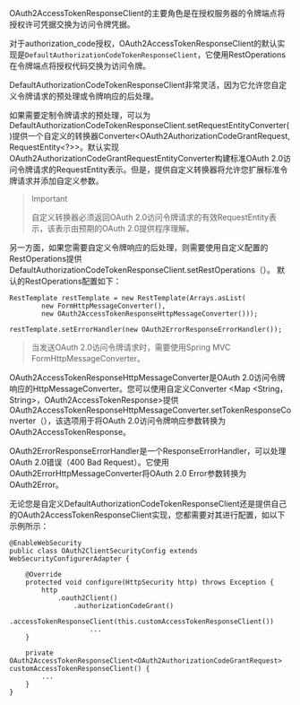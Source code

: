 OAuth2AccessTokenResponseClient的主要角色是在授权服务器的令牌端点将授权许可凭据交换为访问令牌凭据。

对于authorization\_code授权，OAuth2AccessTokenResponseClient的默认实现是`DefaultAuthorizationCodeTokenResponseClient`，它使用RestOperations在令牌端点将授权代码交换为访问令牌。

DefaultAuthorizationCodeTokenResponseClient非常灵活，因为它允许您自定义令牌请求的预处理或令牌响应的后处理。

如果需要定制令牌请求的预处理，可以为DefaultAuthorizationCodeTokenResponseClient.setRequestEntityConverter\(\)提供一个自定义的转换器Converter&lt;OAuth2AuthorizationCodeGrantRequest, RequestEntity&lt;?&gt;&gt;。默认实现OAuth2AuthorizationCodeGrantRequestEntityConverter构建标准OAuth 2.0访问令牌请求的RequestEntity表示。但是，提供自定义转换器将允许您扩展标准令牌请求并添加自定义参数。

> Important
>
> 自定义转换器必须返回OAuth 2.0访问令牌请求的有效RequestEntity表示，该表示由预期的OAuth 2.0提供程序理解。

另一方面，如果您需要自定义令牌响应的后处理，则需要使用自定义配置的RestOperations提供DefaultAuthorizationCodeTokenResponseClient.setRestOperations（）。 默认的RestOperations配置如下：

```
RestTemplate restTemplate = new RestTemplate(Arrays.asList(
        new FormHttpMessageConverter(),
        new OAuth2AccessTokenResponseHttpMessageConverter()));

restTemplate.setErrorHandler(new OAuth2ErrorResponseErrorHandler());
```

> 当发送OAuth 2.0访问令牌请求时，需要使用Spring MVC FormHttpMessageConverter。

OAuth2AccessTokenResponseHttpMessageConverter是OAuth 2.0访问令牌响应的HttpMessageConverter。您可以使用自定义Converter &lt;Map &lt;String，String&gt;，OAuth2AccessTokenResponse&gt;提供OAuth2AccessTokenResponseHttpMessageConverter.setTokenResponseConverter（），该选项用于将OAuth 2.0访问令牌响应参数转换为OAuth2AccessTokenResponse。

OAuth2ErrorResponseErrorHandler是一个ResponseErrorHandler，可以处理OAuth 2.0错误（400 Bad Request）。它使用OAuth2ErrorHttpMessageConverter将OAuth 2.0 Error参数转换为OAuth2Error。

无论您是自定义DefaultAuthorizationCodeTokenResponseClient还是提供自己的OAuth2AccessTokenResponseClient实现，您都需要对其进行配置，如以下示例所示：

```
@EnableWebSecurity
public class OAuth2ClientSecurityConfig extends WebSecurityConfigurerAdapter {

    @Override
    protected void configure(HttpSecurity http) throws Exception {
        http
            .oauth2Client()
                .authorizationCodeGrant()
                    .accessTokenResponseClient(this.customAccessTokenResponseClient())
                    ...
    }

    private OAuth2AccessTokenResponseClient<OAuth2AuthorizationCodeGrantRequest> customAccessTokenResponseClient() {
        ...
    }
}
```



